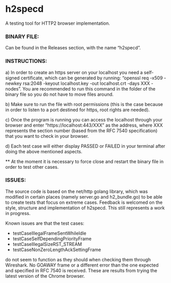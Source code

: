 # h2specd
A testing tool for HTTP2 browser implementation.

### BINARY FILE:

Can be found in the Releases section, with the name “h2specd”.

### INSTRUCTIONS:

a) In order to create an https server on your localhost you need a self-signed certificate, which can be generated by running: “openssl req -x509 -newkey rsa:2048 -keyout localhost.key -out localhost.crt -days XXX -nodes”. You are recommended to run this command in the folder of the binary file so you do not have to move files around.

b) Make sure to run the file with root permissions (this is the case because in order to listen to a port destined for https, root rights are needed).

c) Once the program is running you can access the localhost through your browser and enter “https://localhost:443/XXX” as the address, where XXX represents the section number (based from the RFC 7540 specification) that you want to check in your browser.

d) Each test case will either display PASSED or FAILED in your terminal after doing the above mentioned aspects.

** At the moment it is necessary to force close and restart the binary file in order to test other cases.

### ISSUES:

The source code is based on the net/http golang library, which was modified in certain places (namely server.go and h2_bundle.go) to be able to create tests that focus on extreme cases. Feedback is welcomed on the style, structure and implementation of h2specd. This still represents a work in progress.

Known issues are that the test cases:

* testCaseIllegalFrameSentWhileIdle
* testCaseSelfDependingPriorityFrame
* testCaseIllegalSizeRST_STREAM
* testCaseNonZeroLengthAckSettingFrame

do not seem to function as they should when checking them through Wireshark. No GOAWAY frame or a different error than the one expected and specified in RFC 7540 is received. These are results from trying the latest version of the Chrome browser.
